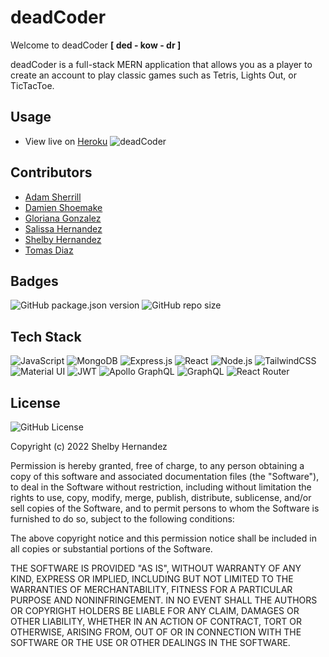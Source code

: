 # deadCoder

Welcome to deadCoder **[ ded - kow - dr ]**

deadCoder is a full-stack MERN application that allows you as a player to create an account to play classic games such as Tetris, Lights Out, or TicTacToe.

## Usage

- View live on [Heroku](https://deadcoder-db1047388a9e.herokuapp.com/)
![deadCoder](/client/src/assets/Demo/demo.png)


## Contributors

- [Adam Sherrill](https://github.com/ajsherrill2)
- [Damien Shoemake](https://github.com/Damien-Shoemake)
- [Gloriana Gonzalez](https://github.com/ggggglo)
- [Salissa Hernandez](https://github.com/Salissa4)
- [Shelby Hernandez](https://github.com/Shernandez927)
- [Tomas Diaz](https://github.com/tomasdiaz83)

## Badges

![GitHub package.json version](https://img.shields.io/github/package-json/v/shernandez927/deadcoder_?style=for-the-badge) ![GitHub repo size](https://img.shields.io/github/repo-size/shernandez927/deadcoder_?style=for-the-badge)

## Tech Stack

 ![JavaScript](https://img.shields.io/badge/JavaScript-323330?style=for-the-badge&logo=javascript&logoColor=F7DF1E) ![MongoDB](https://img.shields.io/badge/MongoDB-4EA94B?style=for-the-badge&logo=mongodb&logoColor=white) ![Express.js](https://img.shields.io/badge/Express%20js-000000?style=for-the-badge&logo=express&logoColor=white) ![React](https://img.shields.io/badge/React-20232A?style=for-the-badge&logo=react&logoColor=61DAFB) ![Node.js](https://img.shields.io/badge/Node%20js-339933?style=for-the-badge&logo=nodedotjs&logoColor=white) ![TailwindCSS](https://img.shields.io/badge/Tailwind_CSS-38B2AC?style=for-the-badge&logo=tailwind-css&logoColor=white) ![Material UI](https://img.shields.io/badge/Material%20UI-007FFF?style=for-the-badge&logo=mui&logoColor=white) ![JWT](https://img.shields.io/badge/JWT-000000?style=for-the-badge&logo=JSON%20web%20tokens&logoColor=white) ![Apollo GraphQL](https://img.shields.io/badge/Apollo%20GraphQL-311C87?&style=for-the-badge&logo=Apollo%20GraphQL&logoColor=white) ![GraphQL](https://img.shields.io/badge/GraphQl-E10098?style=for-the-badge&logo=graphql&logoColor=white) ![React Router](https://img.shields.io/badge/React_Router-CA4245?style=for-the-badge&logo=react-router&logoColor=white)

## License

![GitHub License](https://img.shields.io/github/license/shernandez927/deadcoder_?style=for-the-badge) 

Copyright (c) 2022 Shelby Hernandez

Permission is hereby granted, free of charge, to any person obtaining a copy
of this software and associated documentation files (the "Software"), to deal
in the Software without restriction, including without limitation the rights
to use, copy, modify, merge, publish, distribute, sublicense, and/or sell
copies of the Software, and to permit persons to whom the Software is
furnished to do so, subject to the following conditions:

The above copyright notice and this permission notice shall be included in all
copies or substantial portions of the Software.

THE SOFTWARE IS PROVIDED "AS IS", WITHOUT WARRANTY OF ANY KIND, EXPRESS OR
IMPLIED, INCLUDING BUT NOT LIMITED TO THE WARRANTIES OF MERCHANTABILITY,
FITNESS FOR A PARTICULAR PURPOSE AND NONINFRINGEMENT. IN NO EVENT SHALL THE
AUTHORS OR COPYRIGHT HOLDERS BE LIABLE FOR ANY CLAIM, DAMAGES OR OTHER
LIABILITY, WHETHER IN AN ACTION OF CONTRACT, TORT OR OTHERWISE, ARISING FROM,
OUT OF OR IN CONNECTION WITH THE SOFTWARE OR THE USE OR OTHER DEALINGS IN THE
SOFTWARE.


